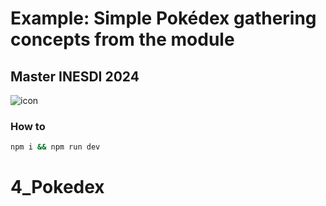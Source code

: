 # Example: Simple Pokédex gathering concepts from the module

## Master INESDI 2024

![icon](icon.png)


### How to

```bash
npm i && npm run dev
```
# 4_Pokedex
